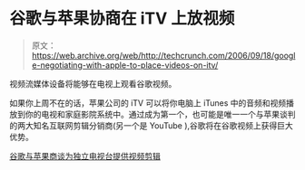 # 谷歌与苹果协商在 iTV  上放视频

> 原文：<https://web.archive.org/web/http://techcrunch.com/2006/09/18/google-negotiating-with-apple-to-place-videos-on-itv/>

视频流媒体设备将能够在电视上观看谷歌视频。

如果你上周不在的话，苹果公司的 iTV 可以将你电脑上 iTunes 中的音频和视频播放到你的电视和家庭影院系统中。通过成为第一个，也可能是唯一一个与苹果谈判的两大知名互联网剪辑分销商(另一个是 YouTube ),谷歌将在谷歌视频上获得巨大优势。

[谷歌与苹果商谈为独立电视台提供视频剪辑](https://web.archive.org/web/20150921152229/http://www.pocket-lint.co.uk/news.php?newsId=4798)
